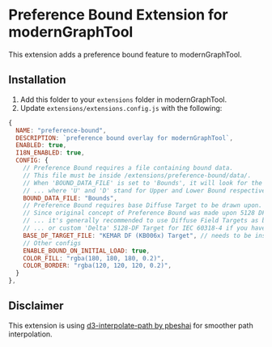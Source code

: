 # Preference Bound Extension for modernGraphTool

This extension adds a preference bound feature to modernGraphTool.

## Installation

1. Add this folder to your `extensions` folder in modernGraphTool.
2. Update `extensions/extensions.config.js` with the following:
```js
{
  NAME: "preference-bound",
  DESCRIPTION: `preference bound overlay for modernGraphTool`,
  ENABLED: true,
  I18N_ENABLED: true,
  CONFIG: {
    // Preference Bound requires a file containing bound data.
    // This file must be inside /extensions/preference-bound/data/.
    // When 'BOUND_DATA_FILE' is set to 'Bounds', it will look for the file 'Bounds U.txt' and 'Bounds D.txt'
    // ... where 'U' and 'D' stand for Upper and Lower Bound respectively.
    BOUND_DATA_FILE: "Bounds", 
    // Preference Bound requires base Diffuse Target to be drawn upon.
    // Since original concept of Preference Bound was made upon 5128 DF targets,
    // ... it's generally recommended to use Diffuse Field Targets as baseline,
    // ... or custom 'Delta' 5128-DF Target for IEC 60318-4 if you have one. 
    BASE_DF_TARGET_FILE: "KEMAR DF (KB006x) Target", // needs to be inside /extensions/preference-bound/data/
    // Other configs
    ENABLE_BOUND_ON_INITIAL_LOAD: true,
    COLOR_FILL: "rgba(180, 180, 180, 0.2)",
    COLOR_BORDER: "rgba(120, 120, 120, 0.2)",
  }
},
```

## Disclaimer

This extension is using [d3-interpolate-path by pbeshai](https://github.com/pbeshai/d3-interpolate-path) for smoother path interpolation.